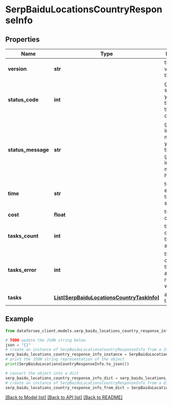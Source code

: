 # SerpBaiduLocationsCountryResponseInfo


## Properties

Name | Type | Description | Notes
------------ | ------------- | ------------- | -------------
**version** | **str** | the current version of the API | [optional] 
**status_code** | **int** | general status code you can find the full list of the response codes here | [optional] 
**status_message** | **str** | general informational message you can find the full list of general informational messages here | [optional] 
**time** | **str** | total execution time, seconds | [optional] 
**cost** | **float** | total tasks cost, USD | [optional] 
**tasks_count** | **int** | the number of tasks in the tasks array | [optional] 
**tasks_error** | **int** | the number of tasks in the tasks array returned with an error | [optional] 
**tasks** | [**List[SerpBaiduLocationsCountryTaskInfo]**](SerpBaiduLocationsCountryTaskInfo.md) | array of tasks | [optional] 

## Example

```python
from dataforseo_client.models.serp_baidu_locations_country_response_info import SerpBaiduLocationsCountryResponseInfo

# TODO update the JSON string below
json = "{}"
# create an instance of SerpBaiduLocationsCountryResponseInfo from a JSON string
serp_baidu_locations_country_response_info_instance = SerpBaiduLocationsCountryResponseInfo.from_json(json)
# print the JSON string representation of the object
print(SerpBaiduLocationsCountryResponseInfo.to_json())

# convert the object into a dict
serp_baidu_locations_country_response_info_dict = serp_baidu_locations_country_response_info_instance.to_dict()
# create an instance of SerpBaiduLocationsCountryResponseInfo from a dict
serp_baidu_locations_country_response_info_from_dict = SerpBaiduLocationsCountryResponseInfo.from_dict(serp_baidu_locations_country_response_info_dict)
```
[[Back to Model list]](../README.md#documentation-for-models) [[Back to API list]](../README.md#documentation-for-api-endpoints) [[Back to README]](../README.md)


